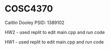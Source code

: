 # COSC4370
Caitlin Dooley
PSID: 1389102


HW2 - used replit to edit main.cpp and run code

HW1 - used replit to edit main.cpp and run code
